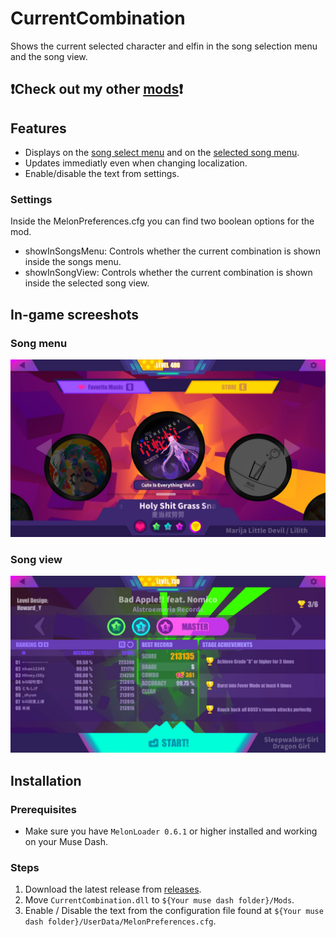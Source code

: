 # CurrentCombination

Shows the current selected character and elfin in the song selection menu and the song view.

## ❗Check out my other [mods](https://github.com/Asgragrt/AsgraMDMods/blob/main/README.md)❗

## Features

* Displays on the [song select menu](#song-menu) and on the [selected song menu](#song-view).
* Updates immediatly even when changing localization.
* Enable/disable the text from settings.

### Settings

Inside the MelonPreferences.cfg you can find two boolean options for the mod.

* showInSongsMenu: Controls whether the current combination is shown inside the songs menu.
* showInSongView: Controls whether the current combination is shown inside the selected song view.

## In-game screeshots

### Song menu

![Song select](Media/SongSelect.jpg)

### Song view

![alt text](Media/SongMenu.jpg)

## Installation

### Prerequisites

* Make sure you have `MelonLoader 0.6.1` or higher installed and working on your Muse Dash.

### Steps

1. Download the latest release from [releases](https://github.com/MDMods/CurrentCombination/releases/latest).
2. Move `CurrentCombination.dll` to `${Your muse dash folder}/Mods`.
3. Enable / Disable the text from the configuration file found
   at `${Your muse dash folder}/UserData/MelonPreferences.cfg`.
